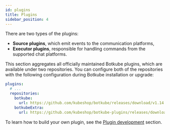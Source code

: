 ```yaml
---
id: plugins
title: Plugins
sidebar_position: 4
---
```


There are two types of the plugins:

- **Source plugins**, which emit events to the communication platforms,
- **Executor plugins**, responsible for handling commands from the supported chat platforms.

This section aggregates all officially maintained Botkube plugins, which are available under two repositories.
You can configure both of the repositories with the following configuration during Botkube installation or upgrade:

```yaml
plugins:
  # ...
  repositories:
    botkube:
      url: https://github.com/kubeshop/botkube/releases/download/v1.14.0/plugins-index.yaml
    botkubeExtra:
      url: https://github.com/kubeshop/botkube-plugins/releases/download/v1.14.0/plugins-index.yaml
```

To learn how to build your own plugin, see the [Plugin development](./development/index.md) section.
